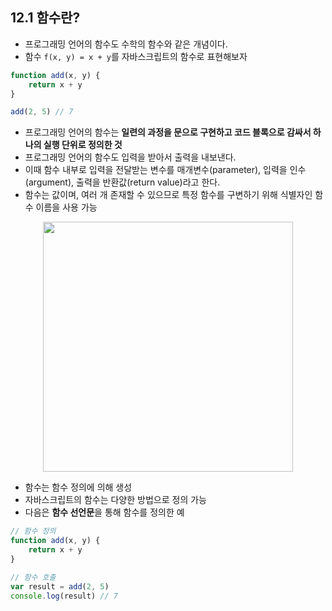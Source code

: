 ## 12.1 함수란?

- 프로그래밍 언어의 함수도 수학의 함수와 같은 개념이다.
- 함수 `f(x, y) = x + y`를 자바스크립트의 함수로 표현해보자

```js
function add(x, y) {
    return x + y
}

add(2, 5) // 7
```

- 프로그래밍 언어의 함수는 **일련의 과정을 문으로 구현하고 코드 블록으로 감싸서 하나의 실행 단위로 정의한 것**
- 프로그래밍 언어의 함수도 입력을 받아서 출력을 내보낸다.
- 이때 함수 내부로 입력을 전달받는 변수를 매개변수(parameter), 입력을 인수(argument), 출력을 반환값(return value)라고 한다.
- 함수는 값이며, 여러 개 존재할 수 있으므로 특정 함수를 구변하기 위해 식별자인 함수 이름을 사용 가능

<p align="center"><img src="https://velog.velcdn.com/images/049494/post/09a8edd5-1d61-4d5e-9702-96c81927f2f9/image.jpg" width="400" ></p>

- 함수는 함수 정의에 의해 생성
- 자바스크립트의 함수는 다양한 방법으로 정의 가능
- 다음은 **함수 선언문**을 통해 함수를 정의한 예

```js
// 함수 정의
function add(x, y) {
    return x + y
}

// 함수 호출
var result = add(2, 5)
console.log(result) // 7
```